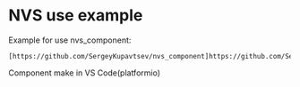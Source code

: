 # NVS use example  
Example for use nvs_component:  
```
[https://github.com/SergeyKupavtsev/nvs_component]https://github.com/SergeyKupavtsev/nvs_component  
```  
Component make in VS Code(platformio)